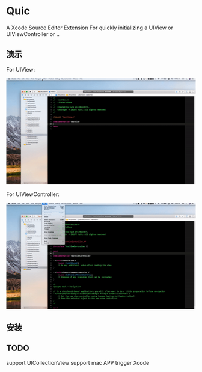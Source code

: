 # Quic
A Xcode Source Editor Extension For quickly initializing a UIView or UIViewController or ..


## 演示

For UIView:

![](/Resource/initView.gif)

For UIViewController:

![](/Resource/initVC.gif)


## 安装


## TODO

support UICollectionView
support mac APP trigger  Xcode
